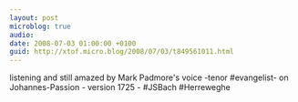 ```yaml
---
layout: post
microblog: true
audio: 
date: 2008-07-03 01:00:00 +0100
guid: http://xtof.micro.blog/2008/07/03/t849561011.html
---
```

listening and still amazed by Mark Padmore's voice -tenor #evangelist- on Johannes-Passion - version 1725 - #JSBach #Herreweghe

